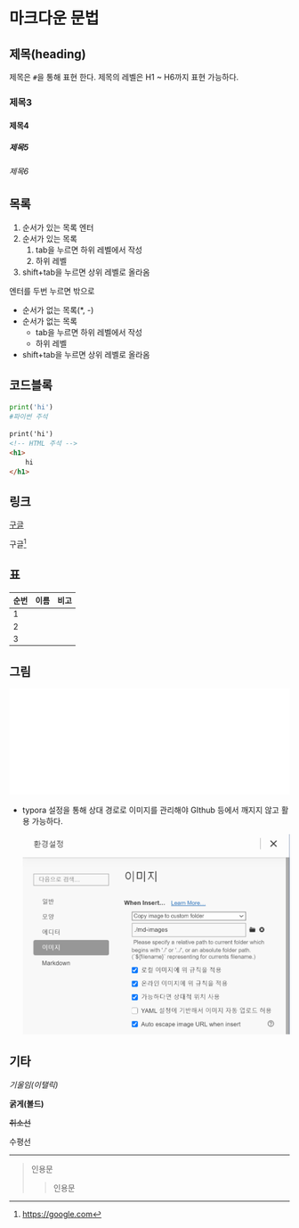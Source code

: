 

# 마크다운 문법

## 제목(heading)

제목은 `#`을 통해  표현 한다. 제목의 레벨은 H1 ~ H6까지 표현 가능하다.

### 제목3

#### 제목4

##### 제목5

###### 제목6

## 목록

1. 순서가 있는 목록 엔터
2. 순서가 있는 목록
   1. tab을 누르면 하위 레벨에서 작성
   2. 하위 레벨
3. shift+tab을 누르면 상위 레벨로 올라옴

엔터를 두번 누르면 밖으로

- 순서가 없는 목록(*, -)
- 순서가 없는 목록
  - tab을 누르면 하위 레벨에서 작성
  - 하위 레벨
- shift+tab을 누르면 상위 레벨로 올라옴

## 코드블록

```python
print('hi')
#파이썬 주석
```

```html
print('hi')
<!-- HTML 주석 -->
<h1>
    hi
</h1>
```

## 링크

[구글](https://google.com)

구글[^1]

[^1]: https://google.com

## 표

| 순번 | 이름 | 비고 |
| ---- | ---- | ---- |
| 1    |      |      |
| 2    |      |      |
| 3    |      |      |

## 그림

![제목 없음.qorud](md-images/%EC%A0%9C%EB%AA%A9%20%EC%97%86%EC%9D%8C.qorud.png)

- typora 설정을 통해 상대 경로로 이미지를 관리해야 GIthub 등에서 깨지지 않고 활용 가능하다.

  ![캡처](md-images/%EC%BA%A1%EC%B2%98.PNG)

## 기타

*기울임(이탤릭)*

**굵게(볼드)**

~~취소선~~

수평선 

---

> 인용문
>
> > 인용문